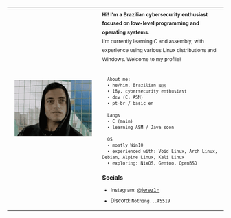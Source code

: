 <table>
  <tr>
    <td width="200" align="center" valign="middle">
      <img src="https://raw.githubusercontent.com/segf4/segf4/main/00001001.gif" alt="Elliot Alderson" width="180"/>
    </td>
    <td>
      <sub>
      <b>Hi! I'm a Brazilian cybersecurity enthusiast focused on low-level programming and operating systems.</b><br>
      I'm currently learning C and assembly, with experience using various Linux distributions and Windows. Welcome to my profile!<br><br>

      About me:
      • he/him, Brazilian 🇧🇷
      • 18y, cybersecurity enthusiast
      • dev (C, ASM)
      • pt-br / basic en

      Langs
      • C (main)
      • learning ASM / Java soon

      OS
      • mostly Win10
      • experienced with: Void Linux, Arch Linux, Debian, Alpine Linux, Kali Linux
      • exploring: NixOS, Gentoo, OpenBSD
      
### Socials

- Instagram: [@jerez1n](https://instagram.com/jerez1n)  
- Discord: `Nothing...#5519`  

    
  </tr>
</table>
